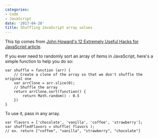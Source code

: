 ```yaml
---
categories:
- Code
- JavaScript
date: '2017-04-20'
title: Shuffling JavaScript array values
---
```


This tip comes from <a href="https://blog.jscrambler.com/12-extremely-useful-hacks-for-javascript/">John Howard's 12 Extremely Useful Hacks for JavaScript article</a>.

If you ever need to randomly sort an array of items in JavaScript, here's a simple function to help you do so:

<pre><code class="lang-javascript">var shuffle = function (arr) {
    // Create a clone of the array so that we don't shuffle the original one
    var arrClone = arr.slice(0);
    // Shuffle the array
    return arrClone.sort(function() {
        return Math.random() - 0.5
    })
}
</code></pre>

To use it, pass in any array.

<pre><code class="lang-javascript">var flavors = ['chocolate', 'vanilla', 'coffee', 'strawberry'];
var shuffledFlavors = shuffle( flavors );
// ex. return ["coffee", "vanilla", "strawberry", "chocolate"]
</code></pre>